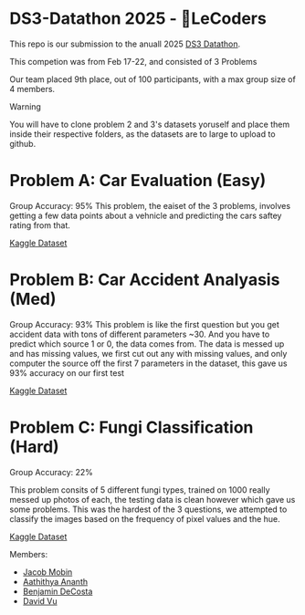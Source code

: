 # DS3-Datathon 2025 - 👑LeCoders

This repo is our submission to the anuall 2025 [DS3 Datathon]([https://pages.github.com/](https://ds3utsc.com/datathon)).

This competion was from Feb 17-22, and consisted of 3 Problems

Our team placed 9th place, out of 100 participants, with a max group size of 4 members.

> [!WARNING]  
> You will have to clone problem 2 and 3's datasets yoruself and place them inside their respective folders, as the datasets are to large to upload to github.

# Problem A: Car Evaluation (Easy)
Group Accuracy: 95%
This problem, the eaiset of the 3 problems, involves getting a few data points about a vehnicle and predicting the cars saftey rating from that.

[Kaggle Dataset](https://www.kaggle.com/competitions/ds-3-datathon-2025-car-evaluation)

# Problem B: Car Accident Analyasis (Med) 
Group Accuracy: 93%
This problem is like the first question but you get accident data with tons of different parameters ~30. And you have to predict which source 1 or 0, the data comes from.
The data is messed up and has missing values, we first cut out any with missing values, and only computer the source off the first 7 parameters in the dataset, this gave us 93% accuracy on our first test

[Kaggle Dataset](https://www.kaggle.com/competitions/ds-3-datathon-2025-classifying-accidents)

# Problem C: Fungi Classification (Hard)
Group Accuracy: 22%

This problem consits of 5 different fungi types, trained on 1000 really messed up photos of each, the testing data is clean however which gave us some problems.
This was the hardest of the 3 questions, we attempted to classify the images based on the frequency of pixel values and the hue.

[Kaggle Dataset](https://www.kaggle.com/competitions/ds-3-datathon-2025-fungi-classification)

Members:
- [Jacob Mobin](https://github.com/jacobamobin)
- [Aathithya Ananth](https://github.com/XDAathi)
- [Benjamin DeCosta](https://github.com/BenjaminADecosta)
- [David Vu](https://github.com/Davidvu1)
